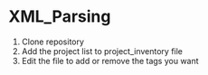 # XML_Parsing
1. Clone repository
2. Add the project list to project_inventory file
3. Edit the file to add or remove the tags you want
